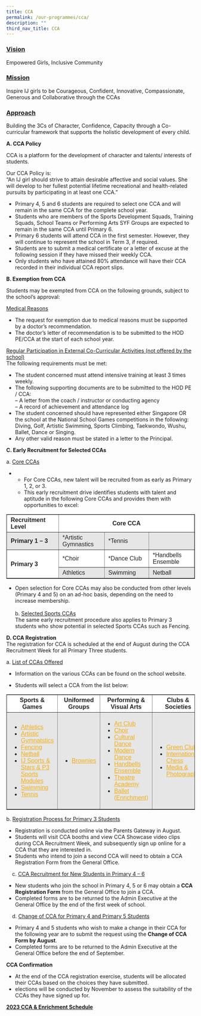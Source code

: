 ```yaml
---
title: CCA
permalink: /our-programmes/cca/
description: ""
third_nav_title: CCA
---
```

### <u>Vision</u>


Empowered Girls, Inclusive Community

### <u>Mission</u>


Inspire IJ girls to be Courageous, Confident, Innovative, Compassionate, Generous and Collaborative through the CCAs

### <u>Approach</u>

Building the 3Cs of Character, Confidence, Capacity through a Co-curricular framework that supports the holistic development of every child.

**A. CCA Policy**

CCA is a platform for the development of character and talents/ interests of students.

Our CCA Policy is:  
“An IJ girl should strive to attain desirable affective and social values. She will develop to her fullest potential lifetime recreational and health-related pursuits by participating in at least one CCA.”

*   Primary 4, 5 and 6 students are required to select one CCA and will remain in the same CCA for the complete school year.
*   Students who are members of the Sports Development Squads, Training Squads, School Teams or Performing Arts SYF Groups are expected to remain in the same CCA until Primary 6.
*   Primary 6 students will attend CCA in the first semester. However, they will continue to represent the school in Term 3, if required.
*   Students are to submit a medical certificate or a letter of excuse at the following session if they have missed their weekly CCA.
*   Only students who have attained 80% attendance will have their CCA recorded in their individual CCA report slips.

**B. Exemption from CCA**

Students may be exempted from CCA on the following grounds, subject to the school’s approval:

<u>Medical Reasons</u>

*   The request for exemption due to medical reasons must be supported by a doctor’s recommendation.
*   The doctor’s letter of recommendation is to be submitted to the HOD PE/CCA at the start of each school year.

<u>Regular Participation in External Co-Curricular Activities (not offered by the school)</u><br>
The following requirements must be met:

*   The student concerned must attend intensive training at least 3 times weekly.
*   The following supporting documents are to be submitted to the HOD PE / CCA:  
    – A letter from the coach / instructor or conducting agency  
    – A record of achievement and attendance log
*   The student concerned should have represented either Singapore OR the school at the National School Games competitions in the following: Diving, Golf, Artistic Swimming, Sports Climbing, Taekwondo, Wushu, Ballet, Dance or Singing.
*   Any other valid reason must be stated in a letter to the Principal.

**C. Early Recruitment for Selected CCAs**

a.  <u>Core CCAs</u>

*   *   For Core CCAs, new talent will be recruited from as early as Primary 1, 2, or 3.
    *   This early recruitment drive identifies students with talent and aptitude in the following Core CCAs and provides them with opportunities to excel:

<table border="1" style="box-sizing: inherit; border-collapse: collapse; border-spacing: 0px; max-width: 100%; color: rgb(34, 34, 34); font-family: &quot;Source Sans Pro&quot;, sans-serif; font-size: 16px; font-style: normal; font-variant-ligatures: normal; font-variant-caps: normal; font-weight: 400; letter-spacing: normal; orphans: 2; text-align: start; text-transform: none; white-space: normal; widows: 2; word-spacing: 0px; -webkit-text-stroke-width: 0px; background-color: rgb(255, 255, 255); text-decoration-thickness: initial; text-decoration-style: initial; text-decoration-color: initial; width: 792.225px;"><tbody style="box-sizing: inherit;"><tr style="box-sizing: inherit; background: rgb(255, 255, 255);"><td style="box-sizing: inherit; padding: 5px 10px; width: 218.262px;"><strong style="box-sizing: inherit; font-weight: bold;">Recruitment Level</strong></td><td colspan="3" style="box-sizing: inherit; padding: 5px 10px; width: 572.963px; text-align: center;"><strong style="box-sizing: inherit; font-weight: bold;">Core CCA</strong></td></tr><tr style="box-sizing: inherit; background: rgb(230, 230, 230);"><td style="box-sizing: inherit; padding: 5px 10px; width: 218.262px;"><strong style="box-sizing: inherit; font-weight: bold;">Primary 1 – 3</strong></td><td style="box-sizing: inherit; padding: 5px 10px; width: 177.337px;">*Artistic Gymnastics</td><td style="box-sizing: inherit; padding: 5px 10px; width: 197.8px;">*Tennis</td><td style="box-sizing: inherit; padding: 5px 10px; width: 197.825px;">&nbsp;</td></tr><tr style="box-sizing: inherit; background: rgb(255, 255, 255);"><td rowspan="2" style="box-sizing: inherit; padding: 5px 10px; width: 218.262px;"><strong style="box-sizing: inherit; font-weight: bold;">Primary 3</strong></td><td style="box-sizing: inherit; padding: 5px 10px; width: 177.337px;">*Choir</td><td style="box-sizing: inherit; padding: 5px 10px; width: 197.8px;">*Dance Club</td><td style="box-sizing: inherit; padding: 5px 10px; width: 197.825px;">*Handbells Ensemble</td></tr><tr style="box-sizing: inherit; background: rgb(230, 230, 230);"><td style="box-sizing: inherit; padding: 5px 10px; width: 177.337px;">Athletics</td><td style="box-sizing: inherit; padding: 5px 10px; width: 197.8px;">Swimming</td><td style="box-sizing: inherit; padding: 5px 10px; width: 197.825px;">Netball</td></tr></tbody></table>

   * Open selection for Core CCAs may also be conducted from other levels (Primary 4 and 5) on an ad-hoc basis, depending on the need to increase membership. <br> <br>
b.  <u>Selected Sports CCAs</u>  
    The same early recruitment procedure also applies to Primary 3 students who show potential in selected Sports CCAs such as Fencing.

**D. CCA Registration**  
The registration for CCA is scheduled at the end of August during the CCA Recruitment Week for all Primary Three students.

a.  <u>List of CCAs Offered</u>

*   Information on the various CCAs can be found on the school website.

*   Students will select a CCA from the list below:

<table border="1" style="box-sizing: inherit; border-collapse: collapse; border-spacing: 0px; max-width: 100%; color: rgb(34, 34, 34); font-family: &quot;Source Sans Pro&quot;, sans-serif; font-size: 16px; font-style: normal; font-variant-ligatures: normal; font-variant-caps: normal; font-weight: 400; letter-spacing: normal; orphans: 2; text-align: start; text-transform: none; white-space: normal; widows: 2; word-spacing: 0px; -webkit-text-stroke-width: 0px; background-color: rgb(255, 255, 255); text-decoration-thickness: initial; text-decoration-style: initial; text-decoration-color: initial; width: 792.225px;"><tbody style="box-sizing: inherit;"><tr style="box-sizing: inherit; background: rgb(255, 255, 255);"><td style="box-sizing: inherit; padding: 5px 10px; width: 197.8px; text-align: center;"><strong style="box-sizing: inherit; font-weight: bold;">Sports &amp; Games</strong></td><td style="box-sizing: inherit; padding: 5px 10px; width: 197.8px; text-align: center;"><strong style="box-sizing: inherit; font-weight: bold;">Uniformed Groups</strong></td><td style="box-sizing: inherit; padding: 5px 10px; width: 197.8px; text-align: center;"><strong style="box-sizing: inherit; font-weight: bold;">Performing &amp; Visual Arts</strong></td><td style="box-sizing: inherit; padding: 5px 10px; width: 197.825px; text-align: center;"><strong style="box-sizing: inherit; font-weight: bold;">Clubs &amp; Societies</strong></td></tr><tr style="box-sizing: inherit; background: rgb(230, 230, 230);"><td style="box-sizing: inherit; padding: 5px 10px; width: 197.8px; text-align: left;"><ul style="box-sizing: inherit;"><li style="box-sizing: inherit;"><a href="/our-programmes/cca/athletics/" target="_blank" rel="noopener noreferrer" style="box-sizing: inherit; background-color: transparent; transition: all 0.25s ease-in-out 0s; text-decoration: underline; color: rgb(241, 174, 22);">Athletics</a></li><li style="box-sizing: inherit;"><a href="/our-programmes/cca/artistic-gymnastics/" target="_blank" rel="noopener noreferrer" style="box-sizing: inherit; background-color: transparent; transition: all 0.25s ease-in-out 0s; text-decoration: underline; color: rgb(241, 174, 22);">Artistic Gymnatstics</a></li><li style="box-sizing: inherit;"><a href="/our-programmes/cca/fencing/" target="_blank" rel="noopener noreferrer" style="box-sizing: inherit; background-color: transparent; transition: all 0.25s ease-in-out 0s; text-decoration: underline; color: rgb(241, 174, 22);">Fencing</a></li><li style="box-sizing: inherit;"><a href="/our-programmes/cca/netball/" target="_blank" rel="noopener noreferrer" style="box-sizing: inherit; background-color: transparent; transition: all 0.25s ease-in-out 0s; text-decoration: underline; color: rgb(241, 174, 22);">Netball</a></li><li style="box-sizing: inherit;"><a href="/our-programmes/cca/ij-sports-stars-p3-sports-fun-module-subsumed/" target="_blank" rel="noopener noreferrer" style="box-sizing: inherit; background-color: transparent; transition: all 0.25s ease-in-out 0s; text-decoration: underline; color: rgb(241, 174, 22);">IJ Sports &amp; Stars &amp; P3 Sports Modules</a></li><li style="box-sizing: inherit;"><a href="/our-programmes/cca/swimming/" target="_blank" rel="noopener noreferrer" style="box-sizing: inherit; background-color: transparent; transition: all 0.25s ease-in-out 0s; text-decoration: underline; color: rgb(241, 174, 22);">Swimming</a></li><li style="box-sizing: inherit;"><a href="/our-programmes/cca/tennis/" target="_blank" rel="noopener noreferrer" style="box-sizing: inherit; background-color: transparent; transition: all 0.25s ease-in-out 0s; text-decoration: underline; color: rgb(241, 174, 22);">Tennis</a></li></ul></td><td style="box-sizing: inherit; padding: 5px 10px; width: 197.8px; text-align: left;"><ul style="box-sizing: inherit;"><li style="box-sizing: inherit;"><a href="/our-programmes/cca/brownies/" target="_blank" rel="noopener noreferrer" style="box-sizing: inherit; background-color: transparent; transition: all 0.25s ease-in-out 0s; text-decoration: underline; color: rgb(241, 174, 22);">Brownies</a></li></ul></td><td style="box-sizing: inherit; padding: 5px 10px; width: 197.8px; text-align: left;"><ul style="box-sizing: inherit;"><li style="box-sizing: inherit;"><a href="/our-programmes/cca/art-club/" target="_blank" rel="noopener noreferrer" style="box-sizing: inherit; background-color: transparent; transition: all 0.25s ease-in-out 0s; text-decoration: underline; color: rgb(241, 174, 22);">Art Club</a></li><li style="box-sizing: inherit;"><a href="/our-programmes/cca/choir/" target="_blank" rel="noopener noreferrer" style="box-sizing: inherit; background-color: transparent; transition: all 0.25s ease-in-out 0s; text-decoration: underline; color: rgb(241, 174, 22);">Choir</a></li><li style="box-sizing: inherit;"><a href="/our-programmes/cca/cultural-dance/" target="_blank" rel="noopener noreferrer" style="box-sizing: inherit; background-color: transparent; transition: all 0.25s ease-in-out 0s; text-decoration: underline; color: rgb(241, 174, 22);">Cultural Dance</a></li><li style="box-sizing: inherit;"><a href="/our-programmes/cca/modern-dance/" target="_blank" rel="noopener noreferrer" style="box-sizing: inherit; background-color: transparent; transition: all 0.25s ease-in-out 0s; text-decoration: underline; color: rgb(241, 174, 22);">Modern Dance</a></li><li style="box-sizing: inherit;"><a href="/our-programmes/cca/handbells-ensemble/" target="_blank" rel="noopener noreferrer" style="box-sizing: inherit; background-color: transparent; transition: all 0.25s ease-in-out 0s; text-decoration: underline; color: rgb(241, 174, 22);">Handbells Ensemble</a></li><li style="box-sizing: inherit;"><a href="/our-programmes/cca/theatre-academy/" target="_blank" rel="noopener noreferrer" style="box-sizing: inherit; background-color: transparent; transition: all 0.25s ease-in-out 0s; text-decoration: underline; color: rgb(241, 174, 22);">Theatre Academy</a></li><li style="box-sizing: inherit;"><a href="/our-programmes/cca/ballet-enrichment/" target="_blank" rel="noopener noreferrer" style="box-sizing: inherit; background-color: transparent; transition: all 0.25s ease-in-out 0s; text-decoration: underline; color: rgb(241, 174, 22);">Ballet (Enrichment)</a></li></ul></td><td style="box-sizing: inherit; padding: 5px 10px; width: 197.825px; text-align: left;"><ul style="box-sizing: inherit;"><li style="box-sizing: inherit;"><a href="/our-programmes/cca/green-club/" target="_blank" rel="noopener noreferrer" style="box-sizing: inherit; background-color: transparent; transition: all 0.25s ease-in-out 0s; text-decoration: underline; color: rgb(241, 174, 22);">Green Club</a></li><li style="box-sizing: inherit;"><a href="/our-programmes/cca/international-chess/" target="_blank" rel="noopener noreferrer" style="box-sizing: inherit; background-color: transparent; transition: all 0.25s ease-in-out 0s; text-decoration: underline; color: rgb(241, 174, 22);">International Chess</a></li><li style="box-sizing: inherit;"><a href="/our-programmes/cca/media-photography/" target="_blank" rel="noopener noreferrer" style="box-sizing: inherit; background-color: transparent; transition: all 0.25s ease-in-out 0s; text-decoration: underline; color: rgb(241, 174, 22);">Media &amp; Photography</a></li></ul></td></tr></tbody></table>

b. <u>Registration Process for Primary 3 Students</u>

*   Registration is conducted online via the Parents Gateway in August.
*   Students will visit CCA booths and view CCA Showcase video clips during CCA Recruitment Week, and subsequently sign up online for a CCA that they are interested in.
*   Students who intend to join a second CCA will need to obtain a CCA Registration Form from the General Office.

    c. <u>CCA Recruitment for New Students in Primary 4 – 6</u>

*   New students who join the school in Primary 4, 5 or 6 may obtain a **CCA Registration Form** from the General Office to join a CCA.
*   Completed forms are to be returned to the Admin Executive at the General Office by the end of the first week of school.

    d. <u>Change of CCA for Primary 4 and Primary 5 Students</u>

*   Primary 4 and 5 students who wish to make a change in their CCA for the following year are to submit the request using the **Change of CCA Form by August**.
*   Completed forms are to be returned to the Admin Executive at the General Office before the end of September.

**CCA Confirmation**

*   At the end of the CCA registration exercise, students will be allocated their CCAs based on the choices they have submitted.
*   elections will be conducted by November to assess the suitability of the CCAs they have signed up for.

**[2023 CCA & Enrichment Schedule](/files/20221212-CCA-Schedule-2023.pdf)**